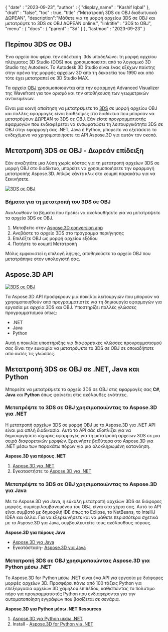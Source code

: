 {
  "date" : "2023-09-23",
  "author" : {
    "display_name" : "Kashif Iqbal"
},
  "draft" : "false",
  "toc" : true,
  "title" :"Μετατροπή 3DS σε OBJ διαδικτυακά ΔΩΡΕΑΝ",
  "description":"Μάθετε για τη μορφή αρχείου 3DS σε OBJ και μετατρέψτε το 3DS σε OBJ ΔΩΡΕΑΝ online.",
  "linktitle" : "3DS to OBJ",
  "menu" : {
    "docs" : {
      "parent" : "3d"
}
},
  "lastmod" : "2023-09-23"
}

## Περίπου 3DS σε OBJ

Ένα αρχείο που φέρει την επέκταση .3ds υποδηλώνει τη μορφή αρχείου πλέγματος 3D Studio (DOS) που χρησιμοποιείται από το λογισμικό 3D Studio της Autodesk. Το Autodesk 3D Studio είναι ένας εξέχων παίκτης στην αρένα της μορφής αρχείων 3D από τη δεκαετία του 1990 και από τότε έχει μετατραπεί σε 3D Studio MAX.

Τα αρχεία [OBJ](/el/3d/obj/) χρησιμοποιούνται από την εφαρμογή Advanced Visualizer της Wavefront για τον ορισμό και την αποθήκευση των γεωμετρικών αντικειμένων.

Είναι μια κοινή απαίτηση να μετατρέψετε το [3DS](/el/3d/3ds/) σε μορφή αρχείου OBJ και πολλές εφαρμογές είναι διαθέσιμες στο διαδίκτυο που μπορούν να μετατρέψουν ΔΩΡΕΑΝ το 3DS σε OBJ. Εάν είστε προγραμματιστής εφαρμογών που ενδιαφέρεται να ενσωματώσει τη λειτουργικότητα 3DS σε OBJ στην εφαρμογή σας .NET, Java ή Python, μπορείτε να εξετάσετε το ενδεχόμενο να χρησιμοποιήσετε τα API Aspose.3D για αυτόν τον σκοπό.

## Μετατροπή 3DS σε OBJ - Δωρεάν επίδειξη

Εάν αναζητάτε μια λύση χωρίς κόστος για τη μετατροπή αρχείων 3DS σε μορφή OBJ στο διαδίκτυο, μπορείτε να χρησιμοποιήσετε την εφαρμογή μετατροπής Aspose.3D. Απλώς κάντε κλικ στο κουμπί παρακάτω για να ξεκινήσετε.

[![3DS σε OBJ](../3ds-to-obj.png)](https://products.aspose.app/3d/conversion/3ds-to-obj)

### Βήματα για τη μετατροπή του 3DS σε OBJ

Ακολουθούν τα βήματα που πρέπει να ακολουθήσετε για να μετατρέψετε τα αρχεία 3DS σε OBJ.

1. Μεταβείτε στην [Aspose.3D conversion app](https://products.aspose.app/3d/conversion/3ds-to-obj)
1. Ανεβάστε το αρχείο 3DS στο πρόγραμμα περιήγησης
1. Επιλέξτε OBJ ως μορφή αρχείου εξόδου
1. Πατήστε το κουμπί Μετατροπή

Μόλις εμφανιστεί η επιλογή λήψης, αποθηκεύστε το αρχείο OBJ που μετατράπηκε στον υπολογιστή σας.

## Aspose.3D API

[![3DS σε OBJ](../try-aspose-3d.png)](https://products.aspose.com/3d/)

Τα Aspose.3D API προσφέρουν μια ποικιλία λειτουργιών που μπορούν να χρησιμοποιηθούν από προγραμματιστές για τη δημιουργία εφαρμογών για εργασία με αρχεία 3DS και OBJ. Υποστηρίζει πολλές γλώσσες προγραμματισμού όπως:

* .NET
* Java
* Python

Αυτή η ποικιλία υποστήριξης για διαφορετικές γλώσσες προγραμματισμού σας δίνει την ευκαιρία να μετατρέψετε το 3DS σε OBJ σε οποιαδήποτε από αυτές τις γλώσσες.

## Μετατροπή 3DS σε OBJ σε .NET, Java και Python

Μπορείτε να μετατρέψετε το αρχείο 3DS σε OBJ στις εφαρμογές σας **C#**, **Java** και **Python** όπως φαίνεται στις ακόλουθες ενότητες.

### Μετατρέψτε το 3DS σε OBJ χρησιμοποιώντας το Aspose.3D για .NET

Η μετατροπή αρχείων 3DS σε μορφή OBJ με το Aspose.3D για .NET API είναι μια απλή διαδικασία. Αυτό το API σάς εξοπλίζει για να δημιουργήσετε ισχυρές εφαρμογές για τη μετατροπή αρχείων 3DS σε μια σειρά διαφορετικών μορφών. Ερευνήστε βαθύτερα στο Aspose.3D για .NET μέσω των παρακάτω πόρων για μια ολοκληρωμένη κατανόηση.

**Aspose.3D για πόρους .NET**

1. [Aspose.3D για .NET](https://products.aspose.com/3d/net/)
1. Εγκαταστήστε το [Aspose.3D για .NET](https://docs.aspose.com/3d/net/installation/)

### Μετατρέψτε το 3DS σε OBJ χρησιμοποιώντας το Aspose.3D για Java

Με το Aspose.3D για Java, η εύκολη μετατροπή αρχείων 3DS σε διάφορες μορφές, συμπεριλαμβανομένου του OBJ, είναι στα χέρια σας. Αυτό το API είναι συμβατό με δημοφιλή IDE όπως το Eclipse, το NetBeans, το IntelliJ IDEA και άλλα. Για να εξερευνήσετε και να μάθετε περισσότερα σχετικά με το Aspose.3D για Java, συμβουλευτείτε τους ακόλουθους πόρους.

**Aspose.3D για πόρους Java**

* [Aspose.3D για Java](https://products.aspose.com/3d/java/)
* Εγκατάσταση- [Aspose.3D για Java](https://docs.aspose.com/3d/java/installation/)

### Μετατροπή 3DS σε OBJ χρησιμοποιώντας Aspose.3D για Python μέσω .NET

Το Aspose.3D for Python μέσω .NET είναι ένα API για εργασία με διάφορες μορφές αρχείων 3D. Προσφέρει πάνω από 100 τάξεις Python για επεξεργασία αρχείων 3D χαμηλού επιπέδου, καθιστώντας το πολύτιμο πόρο για προγραμματιστές Python που ενδιαφέρονται για την αυτοματοποίηση εγγράφων που βασίζεται σε σενάρια.

**Aspose.3D για Python μέσω .NET Resources**

1. [Aspose.3D για Python μέσω .NET](https://products.aspose.com/3d/python-net/)
1. Install - [Aspose.3D for Python via .NET](https://releases.aspose.com/3d/python-net/)

